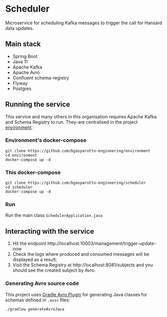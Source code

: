 # Scheduler
Microservice for scheduling Kafka messages to trigger the call for Hansard data updates.

## Main stack
- Spring Boot
- Java 11
- Apache Kafka
- Apache Avro
- Confluent schema-registry
- Flyway
- Postgres

## Running the service
This service and many others in this organisation requires Apache Kafka and Schema Registry to run. They-are centralised
in the project [environment](https://github.com/bgasparotto-engineering/environment).

### Environment's docker-compose
```shell script
git clone https://github.com/bgasparotto-engineering/environment
cd environment
docker-compose up -d
```

### This docker-compose
```shell script
git clone https://github.com/bgasparotto-engineering/scheduler
cd scheduler
docker-compose up -d
```

### Run
Run the main class `SchedulerApplication.java`

## Interacting with the service
1. Hit the endpoint http://localhost:10003/management/trigger-update-now
2. Check the logs where produced and consumed messages will be displayed as a result;
3. Visit the Schema Registry at http://localhost:8081/subjects and you should see the created subject by Avro.

### Generating Avro source code
This project uses [Gradle Avro Plugin](https://github.com/davidmc24/gradle-avro-plugin) for generating Java classes for 
schemas defined in `.avsc` files:
```shell script
./gradlew generateAvroJava
```
